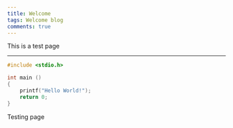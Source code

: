 ```yaml
---
title: Welcome
tags: Welcome blog
comments: true
---
```


This is a test page
<!--more-->
---

```c
#include <stdio.h>

int main ()
{
    printf("Hello World!");
    return 0;
}
```




Testing page
